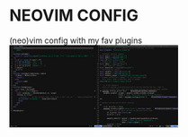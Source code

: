 # NEOVIM CONFIG
(neo)vim config with my fav plugins
<img
  src='./images/showcase.png'
  alt="Alt text"
  style="display: inline-block; margin: 0 auto; max-width: 300px">
